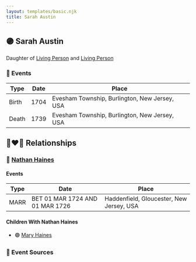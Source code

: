 ```yaml
---
layout: templates/basic.njk
title: Sarah Austin
---
```

## 🟣 Sarah Austin

Daughter of [Living Person](/people/2/23815487) and [Living Person](/people/3/39788960)

### 📆 Events

Type | Date | Place
------ | ------ | ------
Birth | 1704 | Evesham Township, Burlington, New Jersey, USA
Death | 1739 | Evesham Township, Burlington, New Jersey, USA

## 👩‍❤️‍👨 Relationships

### 🔵 [Nathan Haines](/people/7/74064515)

#### Events

Type | Date | Place
------ | ------ | ------
MARR | BET 01 MAR 1724 AND 01 MAR 1726 | Haddenfield, Gloucester, New Jersey, USA
#### Children With Nathan Haines
* 🟣 [Mary Haines](/people/5/53194016)
### 📰 Event Sources
